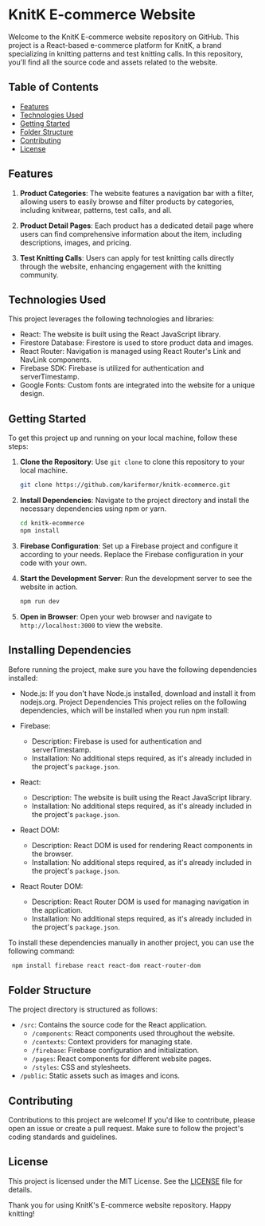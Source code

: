 # KnitK E-commerce Website

Welcome to the KnitK E-commerce website repository on GitHub. This project is a React-based e-commerce platform for KnitK, a brand specializing in knitting patterns and test knitting calls. In this repository, you'll find all the source code and assets related to the website.

## Table of Contents

- [Features](#features)
- [Technologies Used](#technologies-used)
- [Getting Started](#getting-started)
- [Folder Structure](#folder-structure)
- [Contributing](#contributing)
- [License](#license)

## Features

1. **Product Categories**: The website features a navigation bar with a filter, allowing users to easily browse and filter products by categories, including knitwear, patterns, test calls, and all.

2. **Product Detail Pages**: Each product has a dedicated detail page where users can find comprehensive information about the item, including descriptions, images, and pricing.

3. **Test Knitting Calls**: Users can apply for test knitting calls directly through the website, enhancing engagement with the knitting community.

## Technologies Used

This project leverages the following technologies and libraries:

- React: The website is built using the React JavaScript library.
- Firestore Database: Firestore is used to store product data and images.
- React Router: Navigation is managed using React Router's Link and NavLink components.
- Firebase SDK: Firebase is utilized for authentication and serverTimestamp.
- Google Fonts: Custom fonts are integrated into the website for a unique design.

## Getting Started

To get this project up and running on your local machine, follow these steps:

1. **Clone the Repository**: Use `git clone` to clone this repository to your local machine.

   ```bash
   git clone https://github.com/karifermor/knitk-ecommerce.git
   ```

2. **Install Dependencies**: Navigate to the project directory and install the necessary dependencies using npm or yarn.

   ```bash
   cd knitk-ecommerce
   npm install
   ```

3. **Firebase Configuration**: Set up a Firebase project and configure it according to your needs. Replace the Firebase configuration in your code with your own.

4. **Start the Development Server**: Run the development server to see the website in action.

   ```bash
   npm run dev
   ```

5. **Open in Browser**: Open your web browser and navigate to `http://localhost:3000` to view the website.

## Installing Dependencies
Before running the project, make sure you have the following dependencies installed:

- Node.js: If you don't have Node.js installed, download and install it from nodejs.org.
Project Dependencies
This project relies on the following dependencies, which will be installed when you run npm install:

- Firebase:
  - Description: Firebase is used for authentication and serverTimestamp.
  - Installation: No additional steps required, as it's already included in the project's `package.json`.

- React:
  - Description: The website is built using the React JavaScript library.
  - Installation: No additional steps required, as it's already included in the project's `package.json`.

- React DOM:
  - Description: React DOM is used for rendering React components in the browser.
  - Installation: No additional steps required, as it's already included in the project's `package.json`.

- React Router DOM:
  - Description: React Router DOM is used for managing navigation in the application.
  - Installation: No additional steps required, as it's already included in the project's `package.json`.

To install these dependencies manually in another project, you can use the following command:
 ```bash
  npm install firebase react react-dom react-router-dom
   ```

## Folder Structure

The project directory is structured as follows:

- `/src`: Contains the source code for the React application.
  - `/components`: React components used throughout the website.
  - `/contexts`: Context providers for managing state.
  - `/firebase`: Firebase configuration and initialization.
  - `/pages`: React components for different website pages.
  - `/styles`: CSS and stylesheets.
- `/public`: Static assets such as images and icons.

## Contributing

Contributions to this project are welcome! If you'd like to contribute, please open an issue or create a pull request. Make sure to follow the project's coding standards and guidelines.

## License

This project is licensed under the MIT License. See the [LICENSE](LICENSE) file for details.

Thank you for using KnitK's E-commerce website repository. Happy knitting!
